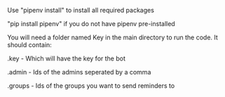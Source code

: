 Use "pipenv install" to install all required packages

"pip install pipenv" if you do not have pipenv pre-installed

You will need a folder named Key in the main directory to run the code. It should contain:

.key - Which will have the key for the bot

.admin - Ids of the admins seperated by a comma

.groups - Ids of the groups you want to send reminders to
